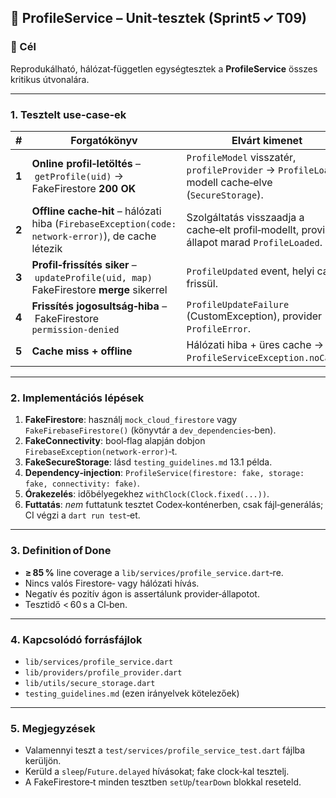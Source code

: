 ## 🧪 ProfileService – Unit‑tesztek (Sprint5 ✓ T09)

### 🎯 Cél

Reprodukálható, hálózat‑független egységtesztek a **ProfileService** összes kritikus útvonalára.

---

### 1. Tesztelt use‑case‑ek

| #     | Forgatókönyv                                                                                       | Elvárt kimenet                                                                                      |
| ----- | -------------------------------------------------------------------------------------------------- | --------------------------------------------------------------------------------------------------- |
| **1** | **Online profil‑letöltés** – `getProfile(uid)` → FakeFirestore **200 OK**                          | `ProfileModel` visszatér, `profileProvider` → `ProfileLoaded`, modell cache‑elve (`SecureStorage`). |
| **2** | **Offline cache‑hit** – hálózati hiba (`FirebaseException(code: network‑error)`), de cache létezik | Szolgáltatás visszaadja a cache‑elt profil‑modellt, provider állapot marad `ProfileLoaded`.         |
| **3** | **Profil‑frissítés siker** – `updateProfile(uid, map)` FakeFirestore **merge** sikerrel            | `ProfileUpdated` event, helyi cache frissül.                                                        |
| **4** | **Frissítés jogosultság‑hiba** – FakeFirestore `permission‑denied`                                 | `ProfileUpdateFailure` (CustomException), provider → `ProfileError`.                                |
| **5** | **Cache miss + offline**                                                                           | Hálózati hiba + üres cache → `ProfileServiceException.noCache`.                                     |

---

### 2. Implementációs lépések

1. **FakeFirestore**: használj `mock_cloud_firestore` vagy `FakeFirebaseFirestore()` (könyvtár a `dev_dependencies`‑ben).
2. **FakeConnectivity**: bool‑flag alapján dobjon `FirebaseException(network‑error)`‑t.
3. **FakeSecureStorage**: lásd `testing_guidelines.md` 13.1 példa.
4. **Dependency‑injection**: `ProfileService(firestore: fake, storage: fake, connectivity: fake)`.
5. **Órakezelés**: időbélyegekhez `withClock(Clock.fixed(...))`.
6. **Futtatás**: *nem* futtatunk tesztet Codex‑konténerben, csak fájl‑generálás; CI végzi a `dart run test`‑et.

---

### 3. Definition of Done

* **≥ 85 %** line coverage a `lib/services/profile_service.dart`‑re.
* Nincs valós Firestore‑ vagy hálózati hívás.
* Negatív és pozitív ágon is assertálunk provider‑állapotot.
* Tesztidő < 60 s a CI‑ben.

---

### 4. Kapcsolódó forrásfájlok

* `lib/services/profile_service.dart`
* `lib/providers/profile_provider.dart`
* `lib/utils/secure_storage.dart`
* `testing_guidelines.md` (ezen irányelvek kötelezőek)

---

### 5. Megjegyzések

* Valamennyi teszt a `test/services/profile_service_test.dart` fájlba kerüljön.
* Kerüld a `sleep`/`Future.delayed` hívásokat; fake clock‑kal tesztelj.
* A FakeFirestore‑t minden tesztben `setUp`/`tearDown` blokkal reseteld.
